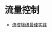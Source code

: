 # 流量控制

- [流控降级最佳实践](https://github.com/StabilityMan/StabilityGuide/blob/master/docs/prevention/resilience/%E6%B5%81%E6%8E%A7%E9%99%8D%E7%BA%A7%E6%9C%80%E4%BD%B3%E5%AE%9E%E8%B7%B5.md)